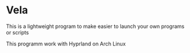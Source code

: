 # Vela

This is a lightweight program to make easier to launch your own programs or scripts

This programm work with Hyprland on Arch Linux
